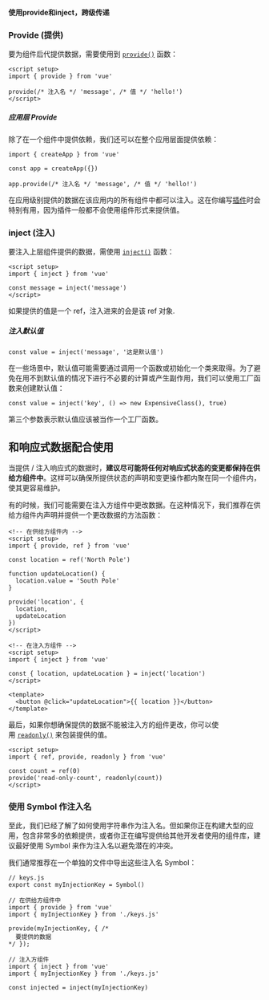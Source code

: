 #### 使用provide和inject，跨级传递

### Provide (提供)[​](https://cn.vuejs.org/guide/components/provide-inject.html#provide)

要为组件后代提供数据，需要使用到 [`provide()`](https://cn.vuejs.org/api/composition-api-dependency-injection.html#provide) 函数：
```
<script setup>
import { provide } from 'vue'

provide(/* 注入名 */ 'message', /* 值 */ 'hello!')
</script>
```
##### 应用层 Provide[​](https://cn.vuejs.org/guide/components/provide-inject.html#app-level-provide)

除了在一个组件中提供依赖，我们还可以在整个应用层面提供依赖：
```
import { createApp } from 'vue'

const app = createApp({})

app.provide(/* 注入名 */ 'message', /* 值 */ 'hello!')
```

在应用级别提供的数据在该应用内的所有组件中都可以注入。这在你编写[插件](https://cn.vuejs.org/guide/reusability/plugins.html)时会特别有用，因为插件一般都不会使用组件形式来提供值。

### inject (注入)[​](https://cn.vuejs.org/guide/components/provide-inject.html#inject)

要注入上层组件提供的数据，需使用 [`inject()`](https://cn.vuejs.org/api/composition-api-dependency-injection.html#inject) 函数：
```
<script setup>
import { inject } from 'vue'

const message = inject('message')
</script>
```

如果提供的值是一个 ref，注入进来的会是该 ref 对象.
##### 注入默认值

```
const value = inject('message', '这是默认值')
```

在一些场景中，默认值可能需要通过调用一个函数或初始化一个类来取得。为了避免在用不到默认值的情况下进行不必要的计算或产生副作用，我们可以使用工厂函数来创建默认值：

```
const value = inject('key', () => new ExpensiveClass(), true)
```

第三个参数表示默认值应该被当作一个工厂函数。

## 和响应式数据配合使用[​](https://cn.vuejs.org/guide/components/provide-inject.html#working-with-reactivity)

当提供 / 注入响应式的数据时，**建议尽可能将任何对响应式状态的变更都保持在供给方组件中**。这样可以确保所提供状态的声明和变更操作都内聚在同一个组件内，使其更容易维护。

有的时候，我们可能需要在注入方组件中更改数据。在这种情况下，我们推荐在供给方组件内声明并提供一个更改数据的方法函数：
```
<!-- 在供给方组件内 -->
<script setup>
import { provide, ref } from 'vue'

const location = ref('North Pole')

function updateLocation() {
  location.value = 'South Pole'
}

provide('location', {
  location,
  updateLocation
})
</script>
```

```
<!-- 在注入方组件 -->
<script setup>
import { inject } from 'vue'

const { location, updateLocation } = inject('location')
</script>

<template>
  <button @click="updateLocation">{{ location }}</button>
</template>
```

最后，如果你想确保提供的数据不能被注入方的组件更改，你可以使用 [`readonly()`](https://cn.vuejs.org/api/reactivity-core.html#readonly) 来包装提供的值。

```
<script setup>
import { ref, provide, readonly } from 'vue'

const count = ref(0)
provide('read-only-count', readonly(count))
</script>
```
### 使用 Symbol 作注入名[​](https://cn.vuejs.org/guide/components/provide-inject.html#working-with-symbol-keys)

至此，我们已经了解了如何使用字符串作为注入名。但如果你正在构建大型的应用，包含非常多的依赖提供，或者你正在编写提供给其他开发者使用的组件库，建议最好使用 Symbol 来作为注入名以避免潜在的冲突。

我们通常推荐在一个单独的文件中导出这些注入名 Symbol：
```
// keys.js
export const myInjectionKey = Symbol()
```

```
// 在供给方组件中
import { provide } from 'vue'
import { myInjectionKey } from './keys.js'

provide(myInjectionKey, { /*
  要提供的数据
*/ });
```

```
// 注入方组件
import { inject } from 'vue'
import { myInjectionKey } from './keys.js'

const injected = inject(myInjectionKey)
```